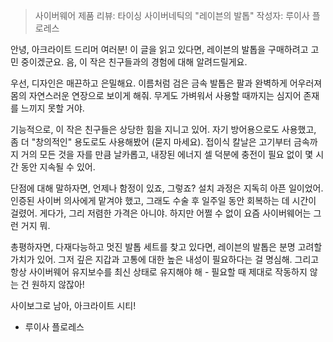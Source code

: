 > 사이버웨어 제품 리뷰: 타이싱 사이버네틱의 "레이븐의 발톱"
> 작성자: 루이사 플로레스

안녕, 아크라이트 드리머 여러분! 이 글을 읽고 있다면, 레이븐의 발톱을 구매하려고 고민 중이겠군요. 음, 이 작은 친구들과의 경험에 대해 알려드릴게요.

우선, 디자인은 매끈하고 은밀해요. 이름처럼 검은 금속 발톱은 팔과 완벽하게 어우러져 몸의 자연스러운 연장으로 보이게 해줘. 무게도 가벼워서 사용할 때까지는 심지어 존재를 느끼지 못할 거야.

기능적으로, 이 작은 친구들은 상당한 힘을 지니고 있어. 자기 방어용으로도 사용했고, 좀 더 "창의적인" 용도로도 사용해봤어 (묻지 마세요). 접이식 칼날은 고기부터 금속까지 거의 모든 것을 자를 만큼 날카롭고, 내장된 에너지 셀 덕분에 충전이 필요 없이 몇 시간 동안 지속될 수 있어.

단점에 대해 말하자면, 언제나 함정이 있죠, 그렇죠? 설치 과정은 지독히 아픈 일이었어. 인증된 사이버 의사에게 맡겨야 했고, 그래도 수술 후 일주일 동안 회복하는 데 시간이 걸렸어. 게다가, 그리 저렴한 가격은 아니야. 하지만 어쩔 수 없이 요즘 사이버웨어는 그런 거지 뭐.

총평하자면, 다재다능하고 멋진 발톱 세트를 찾고 있다면, 레이븐의 발톱은 분명 고려할 가치가 있어. 그저 깊은 지갑과 고통에 대한 높은 내성이 필요하다는 걸 명심해. 그리고 항상 사이버웨어 유지보수를 최신 상태로 유지해야 해 - 필요할 때 제대로 작동하지 않는 건 원하지 않잖아!

사이보그로 남아, 아크라이트 시티!

- 루이사 플로레스
